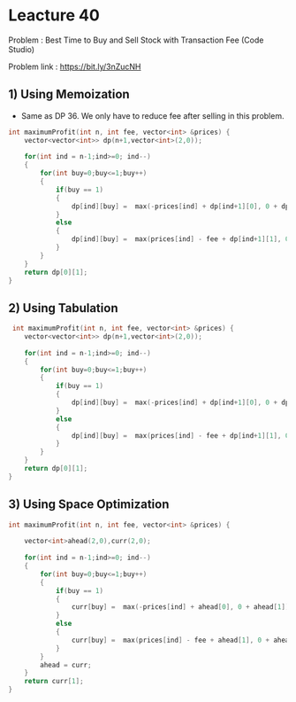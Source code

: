 # Leacture 40
Problem : Best Time to Buy and Sell Stock with Transaction Fee (Code Studio)

Problem link : https://bit.ly/3nZucNH

## 1) Using Memoization 
- Same as DP 36. We only have to reduce fee after selling in this problem.

```C++
int maximumProfit(int n, int fee, vector<int> &prices) {
    vector<vector<int>> dp(n+1,vector<int>(2,0));
   
    for(int ind = n-1;ind>=0; ind--)
    {
        for(int buy=0;buy<=1;buy++)
        {
            if(buy == 1)
            {
                dp[ind][buy] =  max(-prices[ind] + dp[ind+1][0], 0 + dp[ind+1][1]);
            }
            else
            {
                dp[ind][buy] =  max(prices[ind] - fee + dp[ind+1][1], 0 + dp[ind+1][0]);
            }
        }
    }
    return dp[0][1];
}
```

## 2) Using Tabulation

```C++
 int maximumProfit(int n, int fee, vector<int> &prices) {
    vector<vector<int>> dp(n+1,vector<int>(2,0));
   
    for(int ind = n-1;ind>=0; ind--)
    {
        for(int buy=0;buy<=1;buy++)
        {
            if(buy == 1)
            {
                dp[ind][buy] =  max(-prices[ind] + dp[ind+1][0], 0 + dp[ind+1][1]);
            }
            else
            {
                dp[ind][buy] =  max(prices[ind] - fee + dp[ind+1][1], 0 + dp[ind+1][0]);
            }
        }
    }
    return dp[0][1];
}

```

## 3) Using Space Optimization

```C++
int maximumProfit(int n, int fee, vector<int> &prices) {
    
    vector<int>ahead(2,0),curr(2,0);
   
    for(int ind = n-1;ind>=0; ind--)
    {
        for(int buy=0;buy<=1;buy++)
        {
            if(buy == 1)
            {
                curr[buy] =  max(-prices[ind] + ahead[0], 0 + ahead[1]);
            }
            else
            {
                curr[buy] =  max(prices[ind] - fee + ahead[1], 0 + ahead[0]);
            }
        }
        ahead = curr;
    }
    return curr[1];
}
```

